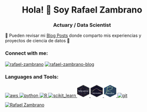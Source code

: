 <h1 align="center">Hola! 🤟 Soy Rafael Zambrano</h1>
<h3 align="center">Actuary / Data Scientist</h3>

📌 Pueden revisar mi [Blog Posts](https://rafael-zambrano-blog-ds.netlify.app/blog.html) donde comparto mis experiencias y proyectos de ciencia de datos 📖

<h3 align="left">Connect with me:</h3>
<p align="left">
<a href="https://linkedin.com/in/rafael-zambrano" target="blank"><img align="center" src="https://cdn.jsdelivr.net/npm/simple-icons@3.0.1/icons/linkedin.svg" alt="rafael-zambrano" height="30" width="40" /></a> <a href="https://rafael-zambrano-blog-ds.netlify.app/" target="blank"><img align="center" src="https://shields.io/badge/Blog%20Posts-Proyectos-brightgreen" alt="rafael-zambrano-blog" height="30" width="140" /></a>
</p>

<h3 align="left">Languages and Tools:</h3>
<p align="left"> <a href="https://aws.amazon.com" target="_blank"> <img src="https://upload.wikimedia.org/wikipedia/commons/9/93/Amazon_Web_Services_Logo.svg" alt="aws" width="40" height="40"/> </a> <a href="https://www.python.org" target="_blank"> <img src="https://i1.wp.com/www.inferencelab.com/wp-content/uploads/Python-logo-notext.svg_.png?w=1024" alt="python" width="40" height="40"/> </a> <a href="https://www.r-project.org/" target="_blank"> <img src="https://www.r-project.org/logo/Rlogo.svg" alt="R" width="40" height="40"/> </a> <a href="https://scikit-learn.org/" target="_blank"> <img src="https://upload.wikimedia.org/wikipedia/commons/0/05/Scikit_learn_logo_small.svg" alt="scikit_learn" alt="scikit" width="40" height="40"/> </a> <a href="https://www.tidyverse.org/" target="_blank"> <img src="https://github.com/rstudio/hex-stickers/blob/master/SVG/tidyverse.svg" alt="tidyverse" width="40" height="40" </a> <a href="https://www.tidymodels.org/" target="_blank"> <img src="https://github.com/rstudio/hex-stickers/blob/master/SVG/tidymodels.svg" alt="tidymodels" width="40" height="40" </a> <a href="https://rstudio.github.io/reticulate/" target="_blank"> <img src="https://github.com/rstudio/hex-stickers/blob/master/SVG/reticulate.svg" alt="reticulate" width="40" height="40" </a> <a href="https://git-scm.com/" target="_blank"> <img src="https://www.vectorlogo.zone/logos/git-scm/git-scm-icon.svg" alt="git" width="40" height="40"/></p>

![Rafael Zambrano](https://github-readme-stats.vercel.app/api?username=rafzamb&show_icons=true)
